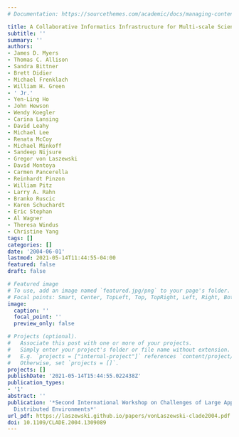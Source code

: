 ```yaml
---
# Documentation: https://sourcethemes.com/academic/docs/managing-content/

title: A Collaborative Informatics Infrastructure for Multi-scale Science
subtitle: ''
summary: ''
authors:
- James D. Myers
- Thomas C. Allison
- Sandra Bittner
- Brett Didier
- Michael Frenklach
- William H. Green
- ' Jr.'
- Yen-Ling Ho
- John Hewson
- Wendy Koegler
- Carina Lansing
- David Leahy
- Michael Lee
- Renata McCoy
- Michael Minkoff
- Sandeep Nijsure
- Gregor von Laszewski
- David Montoya
- Carmen Pancerella
- Reinhardt Pinzon
- William Pitz
- Larry A. Rahn
- Branko Ruscic
- Karen Schuchardt
- Eric Stephan
- Al Wagner
- Theresa Windus
- Christine Yang
tags: []
categories: []
date: '2004-06-01'
lastmod: 2021-05-14T11:44:55-04:00
featured: false
draft: false

# Featured image
# To use, add an image named `featured.jpg/png` to your page's folder.
# Focal points: Smart, Center, TopLeft, Top, TopRight, Left, Right, BottomLeft, Bottom, BottomRight.
image:
  caption: ''
  focal_point: ''
  preview_only: false

# Projects (optional).
#   Associate this post with one or more of your projects.
#   Simply enter your project's folder or file name without extension.
#   E.g. `projects = ["internal-project"]` references `content/project/deep-learning/index.md`.
#   Otherwise, set `projects = []`.
projects: []
publishDate: '2021-05-14T15:44:55.022438Z'
publication_types:
- '1'
abstract: ''
publication: '*Second International Workshop on Challenges of Large Applications in
  Distributed Environments*'
url_pdf: https://laszewski.github.io/papers/vonLaszewski-clade2004.pdf
doi: 10.1109/CLADE.2004.1309089
---
```

